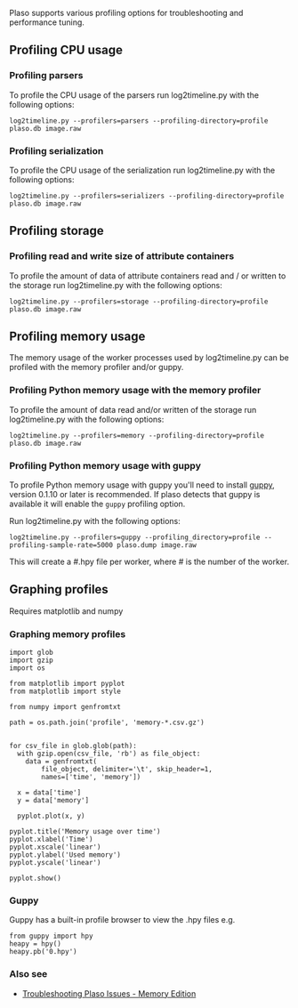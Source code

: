 Plaso supports various profiling options for troubleshooting and performance tuning.

## Profiling CPU usage

### Profiling parsers

To profile the CPU usage of the parsers run log2timeline.py with the following options:
```
log2timeline.py --profilers=parsers --profiling-directory=profile plaso.db image.raw
```

### Profiling serialization

To profile the CPU usage of the serialization run log2timeline.py with the following options:
```
log2timeline.py --profilers=serializers --profiling-directory=profile plaso.db image.raw
```

## Profiling storage

### Profiling read and write size of attribute containers

To profile the amount of data of attribute containers read and / or written to the storage run log2timeline.py with the following options:
```
log2timeline.py --profilers=storage --profiling-directory=profile plaso.db image.raw
```

## Profiling memory usage

The memory usage of the worker processes used by log2timeline.py can be profiled with the memory profiler and/or guppy.

### Profiling Python memory usage with the memory profiler

To profile the amount of data read and/or written of the storage run log2timeline.py with the following options:
```
log2timeline.py --profilers=memory --profiling-directory=profile plaso.db image.raw
```

### Profiling Python memory usage with guppy

To profile Python memory usage with guppy you'll need to install [guppy](https://pypi.python.org/pypi/guppy), version 0.1.10 or later is recommended. If plaso detects that guppy is available it will enable the `guppy` profiling option.

Run log2timeline.py with the following options:
```
log2timeline.py --profilers=guppy --profiling_directory=profile --profiling-sample-rate=5000 plaso.dump image.raw
```

This will create a #.hpy file per worker, where # is the number of the worker.

## Graphing profiles

Requires matplotlib and numpy

### Graphing memory profiles

```
import glob
import gzip
import os

from matplotlib import pyplot
from matplotlib import style

from numpy import genfromtxt

path = os.path.join('profile', 'memory-*.csv.gz')


for csv_file in glob.glob(path):
  with gzip.open(csv_file, 'rb') as file_object:
    data = genfromtxt(
        file_object, delimiter='\t', skip_header=1,
        names=['time', 'memory'])

  x = data['time']
  y = data['memory']

  pyplot.plot(x, y)

pyplot.title('Memory usage over time')
pyplot.xlabel('Time')
pyplot.xscale('linear')
pyplot.ylabel('Used memory')
pyplot.yscale('linear')

pyplot.show()
```

### Guppy

Guppy has a built-in profile browser to view the .hpy files e.g.
```
from guppy import hpy
heapy = hpy()
heapy.pb('0.hpy')
```

### Also see

* [Troubleshooting Plaso Issues - Memory Edition](http://blog.kiddaland.net/2014/11/troubleshooting-plaso-issues-memory.html)